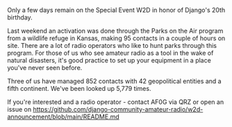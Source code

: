Only a few days remain on the Special Event W2D in honor of Django's 20th birthday.

Last weekend an activation was done through the Parks on the Air program from a wildlife refuge in Kansas, making 95 contacts in a couple of hours on site. There are a lot of radio operators who like to hunt parks through this program. For those of us who see amateur radio as a tool in the wake of natural disasters, it's good practice to set up your equipment in a place you've never seen before.

Three of us have managed 852 contacts with 42 geopolitical entities and a fifth continent. We've been looked up 5,779 times.

If you're interested and a radio operator - contact AF0G via QRZ or open an issue on https://github.com/django-community-amateur-radio/w2d-announcement/blob/main/README.md
